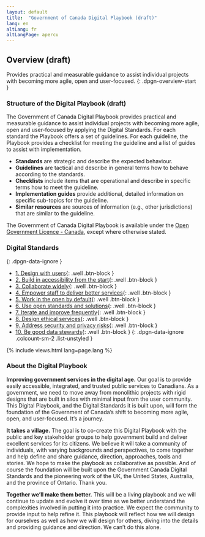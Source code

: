```yaml
---
layout: default
title:  "Government of Canada Digital Playbook (draft)"
lang: en
altLang: fr
altLangPage: apercu
---
```

<section class="dpgn-section-overview">

## Overview (draft)

Provides practical and measurable guidance to assist individual projects with becoming more agile, open and user-focused.
{: .dpgn-overview-start }

<section class="dpgn-overview-start">

### Structure of the Digital Playbook (draft)

The Government of Canada Digital Playbook provides practical and measurable guidance to assist individual projects with becoming more agile, open and user-focused by applying the Digital Standards. For each standard the Playbook offers a set of guidelines. For each guideline, the Playbook provides a checklist for meeting the guideline and a list of guides to assist with implementation.

- **Standards** are strategic and describe the expected behaviour.
- **Guidelines** are tactical and describe in general terms how to behave according to the standards.
- **Checklists** include items that are operational and describe in specific terms how to meet the guideline.
- **Implementation guides** provide additional, detailed information on specific sub-topics for the guideline.
- **Similar resources** are sources of information (e.g., other jurisdictions) that are similar to the guideline.

The Government of Canada Digital Playbook is available under the [Open Government Licence - Canada](http://open.canada.ca/en/open-government-licence-canada), except where otherwise stated.

</section>

<section class="dpgn-data-ignore"> 

### Digital Standards
{: .dpgn-data-ignore }

<!-- markdownlint-disable MD032 -->
- [1. Design with users](1-design-with-users.md){: .well .btn-block }
- [2. Build in accessibility from the start](2-build-in-accessibility-from-start.md){: .well .btn-block }
- [3. Collaborate widely](3-collaborate-widely.md){: .well .btn-block }
- [4. Empower staff to deliver better services](4-empower-staff-deliver-better-services.md){: .well .btn-block }
- [5. Work in the open by default](5-work-in-open-by-default.md){: .well .btn-block }
- [6. Use open standards and solutions](6-use-open-standards-solutions.md){: .well .btn-block }
- [7. Iterate and improve frequently](7-iterate-improve-frequently.md){: .well .btn-block }
- [8. Design ethical services](8-design-ethical-services.md){: .well .btn-block }
- [9. Address security and privacy risks](9-address-security-privacy-risks.md){: .well .btn-block }
- [10. Be good data stewards](10-be-good-data-stewards.md){: .well .btn-block }
{: .dpgn-data-ignore .colcount-sm-2 .list-unstyled }
<!-- markdownlint-enable MD032 -->

</section>

{% include views.html lang=page.lang %}

<section class="dpgn-overview-end">

### About the Digital Playbook

**Improving government services in the digital age.** Our goal is to provide easily accessible, integrated, and trusted public services to Canadians. As a government, we need to move away from monolithic projects with rigid designs that are built in silos with minimal input from the user community. This Digital Playbook, and the Digital Standards it is built upon, will form the foundation of the Government of Canada’s shift to becoming more agile, open, and user-focused. It’s a journey.

**It takes a village.** The goal is to co-create this Digital Playbook with the public and key stakeholder groups to help government build and deliver excellent services for its citizens. We believe it will take a community of individuals, with varying backgrounds and perspectives, to come together and help define and share guidance, direction, approaches, tools and stories. We hope to make the playbook as collaborative as possible. And of course the foundation will be built upon the Government Canada Digital Standards and the pioneering work of the UK, the United States, Australia, and the province of Ontario. Thank you.

**Together we’ll make them better.** This will be a living playbook and we will continue to update and evolve it over time as we better understand the complexities involved in putting it into practice. We expect the community to provide input to help refine it. This playbook will reflect how we will design for ourselves as well as how we will design for others, diving into the details and providing guidance and direction. We can’t do this alone.

</section>
</section>
